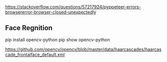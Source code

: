 ##
https://stackoverflow.com/questions/57217924/pyppeteer-errors-browsererror-browser-closed-unexpectedly

## Face Regnition
pip install opencv-python
pip show opencv-python

https://github.com/opencv/opencv/blob/master/data/haarcascades/haarcascade_frontalface_default.xml


